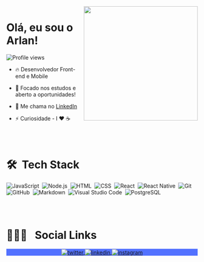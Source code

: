 <img align="right" height="300em" src="https://user-images.githubusercontent.com/43690080/155626595-91a9e15b-ac06-4673-99dc-2a95557624bf.png"/>

<h1 align="left">Olá, eu sou o Arlan!</h1>
<p align="left"> <img src="https://komarev.com/ghpvc/?username=ArlanBiati&color=5271FF" alt="Profile views" /> </p>

- 🔥 Desenvolvedor Front-end e Mobile 

- 🔭 Focado nos estudos e aberto a oportunidades!

- 🚀 Me chama no [LinkedIn](https://www.linkedin.com/in/arlan-biati-2b3512115/)

- ⚡ Curiosidade - I ❤️️ ☕

<br><br>

# 🛠 &nbsp;Tech Stack

![JavaScript](https://img.shields.io/badge/-JavaScript-05122A?style=flat&logo=javascript)&nbsp;
![Node.js](https://img.shields.io/badge/-Node.js-05122A?style=flat&logo=node.js)&nbsp;
![HTML](https://img.shields.io/badge/-HTML-05122A?style=flat&logo=HTML5)&nbsp;
![CSS](https://img.shields.io/badge/-CSS-05122A?style=flat&logo=CSS3&logoColor=1572B6)&nbsp;
![React](https://img.shields.io/badge/-React-05122A?style=flat&logo=react)&nbsp;
![React Native](https://img.shields.io/badge/-React%20Native-05122A?style=flat&logo=react)&nbsp;
![Git](https://img.shields.io/badge/-Git-05122A?style=flat&logo=git)&nbsp;
![GitHub](https://img.shields.io/badge/-GitHub-05122A?style=flat&logo=github)&nbsp;
![Markdown](https://img.shields.io/badge/-Markdown-05122A?style=flat&logo=markdown)&nbsp;
![Visual Studio Code](https://img.shields.io/badge/-Visual%20Studio%20Code-05122A?style=flat&logo=visual-studio-code&logoColor=007ACC)&nbsp;
![PostgreSQL](https://img.shields.io/badge/-PostgreSQL-05122A?style=flat&logo=postgresql)&nbsp;

<br><br>

# 🧔🏻‍♂️ &nbsp; Social Links

<p align="center" style="background:#5271FF">
<a href="https://twitter.com/b14ti" target="_blank">
  <img align="center" src="https://img.shields.io/badge/-ArlanBiati-05122A?style=flat&logo=twitter" alt="twitter"/>  
</a>
<a href="https://linkedin.com/in/ArlanBiati" target="_blank">
  <img align="center" src="https://img.shields.io/badge/-ArlanBiati-05122A?style=flat&logo=linkedin" alt="linkedin"/>
</a>
<a href="https://instagram.com/arlangbiati" target="_blank">
 <img align="center" src="https://img.shields.io/badge/-ArlanBiati-05122A?style=flat&logo=instagram" alt="instagram"/>
</a>
</p>
